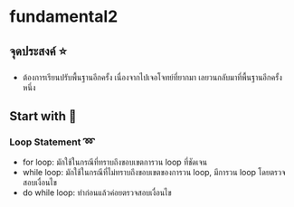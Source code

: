 # fundamental2

## จุดประสงค์ ⭐
- ต้องการเรียนปรับพื้นฐานอีกครั้ง เนื่องจากไปเจอโจทย์ที่ยากมา เลยวนกลับมาที่พื้นฐานอีกครั้งหนึ่ง

## Start with 🔰
### Loop Statement ➿
- for loop: มักใช้ในกรณีที่ทราบถึงขอบเขตการวน loop ที่ชัดเจน
- while loop: มักใช้ในกรณีที่ไม่ทราบถึงขอบเขตของการวน loop, มีการวน loop โดยตรวจสอบเงื่อนไข
- do while loop: ทำก่อนแล้วค่อยตรวจสอบเงื่อนไข
